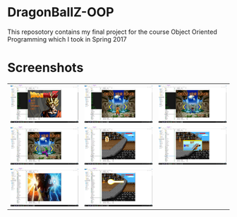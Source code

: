 # DragonBallZ-OOP
This reposotory contains my final project for the course Object Oriented Programming which I took in Spring 2017

# Screenshots

<table>
  <tbody>
    <tr>
      <!-- Video 1 -->
      <td align="center">
          <img width="290" alt="FamiChat" src="Screenshot/m-Screenshot (1).jpeg">
          <br>
      </td>
      <!-- Video 2 -->
      <td align="center">
          <img width="290" alt="FamiChat" src="Screenshot/m-Screenshot (2).jpeg">
          <br>
      </td>
      <!-- Video 3 -->
      <td align="center">
          <img width="290" alt="FamiChat" src="Screenshot/m-Screenshot (3).jpeg">
          <br>
      </td>
    </tr>
    <tr>
      <!-- Video 1 -->
      <td align="center">
          <img width="290" alt="FamiChat" src="Screenshot/m-Screenshot (4).jpeg">
          <br>
      </td>
      <!-- Video 2 -->
      <td align="center">
          <img width="290" alt="FamiChat" src="Screenshot/m-Screenshot (5).jpeg">
          <br>
      </td>
      <!-- Video 3 -->
      <td align="center">
          <img width="290" alt="FamiChat" src="Screenshot/m-Screenshot (6).jpeg">
          <br>
      </td>
    </tr>
    <tr>
      <!-- Video 1 -->
      <td align="center">
          <img width="290" alt="FamiChat" src="Screenshot/m-Screenshot (7).jpeg">
          <br>
      </td>
      <!-- Video 2 -->
      <td align="center">
          <img width="290" alt="FamiChat" src="Screenshot/m-Screenshot (8).jpeg">
          <br>
      </td>
    </tr>
  </tbody>
</table>
